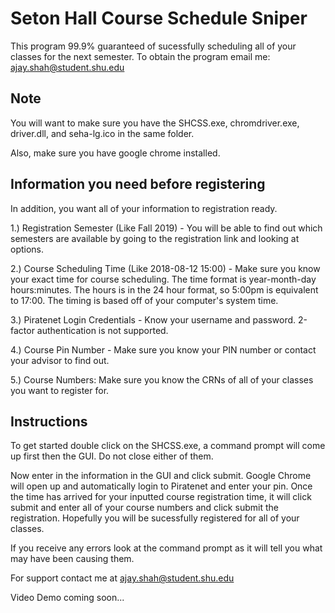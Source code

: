 # Seton Hall Course Schedule Sniper

This program 99.9% guaranteed of sucessfully scheduling all of your classes for the next semester.
To obtain the program email me: ajay.shah@student.shu.edu

## Note
You will want to make sure you have the SHCSS.exe, chromdriver.exe, driver.dll, and seha-lg.ico
in the same folder.

Also, make sure you have google chrome installed.

## Information you need before registering
In addition, you want all of your information to registration ready. 


1.) Registration Semester (Like Fall 2019) - You will be able to find out which semesters are available
    by going to the registration link and looking at options.

2.) Course Scheduling Time (Like 2018-08-12 15:00) - Make sure you know your exact time for course
    scheduling. The time format is year-month-day hours:minutes. The hours is in the 24 hour format,
    so 5:00pm is equivalent to 17:00. The timing is based off of your computer's system time.

3.) Piratenet Login Credentials - Know your username and password. 2-factor authentication is not supported.

4.) Course Pin Number - Make sure you know your PIN number or contact your advisor to find out.

5.) Course Numbers: Make sure you know the CRNs of all of your classes you want to register for.

## Instructions
To get started double click on the SHCSS.exe, a command prompt will come up first
then the GUI. Do not close either of them.

Now enter in the information in the GUI and click submit. Google Chrome will open up and automatically login to Piratenet and enter your pin. Once the time has arrived for your inputted course registration time, it will click submit and enter all
of your course numbers and click submit the registration. Hopefully you will be sucessfully registered for all of your classes.

If you receive any errors look at the command prompt as it will tell you what may have been causing them.

For support contact me at ajay.shah@student.shu.edu

Video Demo coming soon...
